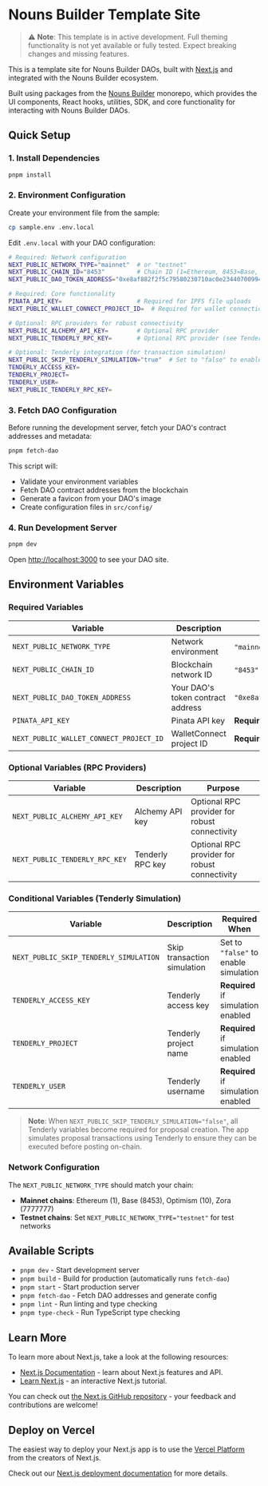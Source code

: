 # Nouns Builder Template Site

> ⚠️ **Note**: This template is in active development. Full theming functionality is not yet available or fully tested. Expect breaking changes and missing features.

This is a template site for Nouns Builder DAOs, built with [Next.js](https://nextjs.org) and integrated with the Nouns Builder ecosystem.

Built using packages from the [Nouns Builder](https://github.com/BuilderOSS/nouns-builder) monorepo, which provides the UI components, React hooks, utilities, SDK, and core functionality for interacting with Nouns Builder DAOs.

## Quick Setup

### 1. Install Dependencies

```bash
pnpm install
```

### 2. Environment Configuration

Create your environment file from the sample:

```bash
cp sample.env .env.local
```

Edit `.env.local` with your DAO configuration:

```bash
# Required: Network configuration
NEXT_PUBLIC_NETWORK_TYPE="mainnet"  # or "testnet"
NEXT_PUBLIC_CHAIN_ID="8453"         # Chain ID (1=Ethereum, 8453=Base, 10=Optimism, 7777777=Zora)
NEXT_PUBLIC_DAO_TOKEN_ADDRESS="0xe8af882f2f5c79580230710ac0e2344070099432"

# Required: Core functionality
PINATA_API_KEY=                     # Required for IPFS file uploads
NEXT_PUBLIC_WALLET_CONNECT_PROJECT_ID=  # Required for wallet connections

# Optional: RPC providers for robust connectivity
NEXT_PUBLIC_ALCHEMY_API_KEY=        # Optional RPC provider
NEXT_PUBLIC_TENDERLY_RPC_KEY=       # Optional RPC provider (see Tenderly section below)

# Optional: Tenderly integration (for transaction simulation)
NEXT_PUBLIC_SKIP_TENDERLY_SIMULATION="true"  # Set to "false" to enable
TENDERLY_ACCESS_KEY=
TENDERLY_PROJECT=
TENDERLY_USER=
NEXT_PUBLIC_TENDERLY_RPC_KEY=
```

### 3. Fetch DAO Configuration

Before running the development server, fetch your DAO's contract addresses and metadata:

```bash
pnpm fetch-dao
```

This script will:
- Validate your environment variables
- Fetch DAO contract addresses from the blockchain
- Generate a favicon from your DAO's image
- Create configuration files in `src/config/`

### 4. Run Development Server

```bash
pnpm dev
```

Open [http://localhost:3000](http://localhost:3000) to see your DAO site.

## Environment Variables

### Required Variables

| Variable | Description | Example |
|----------|-------------|---------|
| `NEXT_PUBLIC_NETWORK_TYPE` | Network environment | `"mainnet"` or `"testnet"` |
| `NEXT_PUBLIC_CHAIN_ID` | Blockchain network ID | `"8453"` (Base), `"1"` (Ethereum) |
| `NEXT_PUBLIC_DAO_TOKEN_ADDRESS` | Your DAO's token contract address | `"0xe8af882f2f5c79580230710ac0e2344070099432"` |
| `PINATA_API_KEY` | Pinata API key | **Required** for IPFS file uploads |
| `NEXT_PUBLIC_WALLET_CONNECT_PROJECT_ID` | WalletConnect project ID | **Required** for wallet connections |

### Optional Variables (RPC Providers)

| Variable | Description | Purpose |
|----------|-------------|---------|
| `NEXT_PUBLIC_ALCHEMY_API_KEY` | Alchemy API key | Optional RPC provider for robust connectivity |
| `NEXT_PUBLIC_TENDERLY_RPC_KEY` | Tenderly RPC key | Optional RPC provider for robust connectivity |

### Conditional Variables (Tenderly Simulation)

| Variable | Description | Required When |
|----------|-------------|---------------|
| `NEXT_PUBLIC_SKIP_TENDERLY_SIMULATION` | Skip transaction simulation | Set to `"false"` to enable simulation |
| `TENDERLY_ACCESS_KEY` | Tenderly access key | **Required** if simulation enabled |
| `TENDERLY_PROJECT` | Tenderly project name | **Required** if simulation enabled |
| `TENDERLY_USER` | Tenderly username | **Required** if simulation enabled |

> **Note**: When `NEXT_PUBLIC_SKIP_TENDERLY_SIMULATION="false"`, all Tenderly variables become required for proposal creation. The app simulates proposal transactions using Tenderly to ensure they can be executed before posting on-chain.

### Network Configuration

The `NEXT_PUBLIC_NETWORK_TYPE` should match your chain:

- **Mainnet chains**: Ethereum (1), Base (8453), Optimism (10), Zora (7777777)
- **Testnet chains**: Set `NEXT_PUBLIC_NETWORK_TYPE="testnet"` for test networks

## Available Scripts

- `pnpm dev` - Start development server
- `pnpm build` - Build for production (automatically runs `fetch-dao`)
- `pnpm start` - Start production server
- `pnpm fetch-dao` - Fetch DAO addresses and generate config
- `pnpm lint` - Run linting and type checking
- `pnpm type-check` - Run TypeScript type checking

## Learn More

To learn more about Next.js, take a look at the following resources:

- [Next.js Documentation](https://nextjs.org/docs) - learn about Next.js features and API.
- [Learn Next.js](https://nextjs.org/learn-pages-router) - an interactive Next.js tutorial.

You can check out [the Next.js GitHub repository](https://github.com/vercel/next.js) - your feedback and contributions are welcome!

## Deploy on Vercel

The easiest way to deploy your Next.js app is to use the [Vercel Platform](https://vercel.com/new?utm_medium=default-template&filter=next.js&utm_source=create-next-app&utm_campaign=create-next-app-readme) from the creators of Next.js.

Check out our [Next.js deployment documentation](https://nextjs.org/docs/pages/building-your-application/deploying) for more details.
